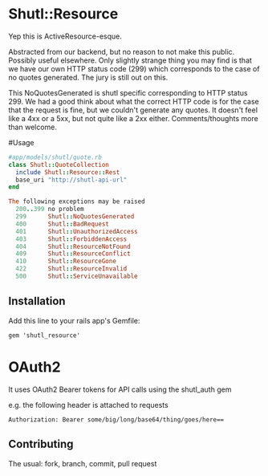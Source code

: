 # Shutl::Resource

Yep this is ActiveResource-esque.

Abstracted from our backend, but no reason to not make this public. Possibly
useful elsewhere.
Only slightly strange thing you may find is that we have our own HTTP status
code (299) which corresponds to the case of no quotes generated. The jury is
still out on this.

This NoQuotesGenerated is shutl specific corresponding to HTTP status 299.
We had a good think about what the correct HTTP code is for the case that
the request is fine, but we couldn't generate any quotes. It doesn't feel
like a 4xx or a 5xx, but not quite like a 2xx either. Comments/thoughts
more than welcome.

#Usage

```ruby
#app/models/shutl/quote.rb
class Shutl::QuoteCollection
  include Shutl::Resource::Rest
  base_uri "http://shutl-api-url"
end

The following exceptions may be raised
  200..399 no problem
  299      Shutl::NoQuotesGenerated
  400      Shutl::BadRequest
  401      Shutl::UnauthorizedAccess
  403      Shutl::ForbiddenAccess
  404      Shutl::ResourceNotFound
  409      Shutl::ResourceConflict
  410      Shutl::ResourceGone
  422      Shutl::ResourceInvalid
  500      Shutl::ServiceUnavailable
```

## Installation

Add this line to your rails app's Gemfile:

    gem 'shutl_resource'

# OAuth2
It uses OAuth2 Bearer tokens for API calls using the shutl_auth gem

e.g. the following header is attached to requests

`
Authorization: Bearer some/big/long/base64/thing/goes/here==
`



## Contributing

The usual: fork, branch, commit, pull request
